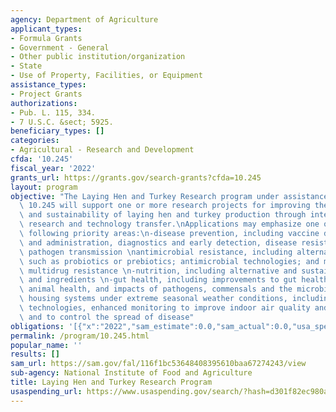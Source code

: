 ```yaml
---
agency: Department of Agriculture
applicant_types:
- Formula Grants
- Government - General
- Other public institution/organization
- State
- Use of Property, Facilities, or Equipment
assistance_types:
- Project Grants
authorizations:
- Pub. L. 115, 334.
- 7 U.S.C. &sect; 5925.
beneficiary_types: []
categories:
- Agricultural - Research and Development
cfda: '10.245'
fiscal_year: '2022'
grants_url: https://grants.gov/search-grants?cfda=10.245
layout: program
objective: "The Laying Hen and Turkey Research program under assistance listing number\
  \ 10.245 will support one or more research projects for improving the efficiency\
  \ and sustainability of laying hen and turkey production through integrated collaborative\
  \ research and technology transfer.\nApplications may emphasize one or more of the\
  \ following priority areas:\n-disease prevention, including vaccine development\
  \ and administration, diagnostics and early detection, disease resistance, and reducing\
  \ pathogen transmission \nantimicrobial resistance, including alternatives to antimicrobials,\
  \ such as probiotics or prebiotics; antimicrobial technologies; and mitigation of\
  \ multidrug resistance \n-nutrition, including alternative and sustainable feeds\
  \ and ingredients \n-gut health, including improvements to gut health that promote\
  \ animal health, and impacts of pathogens, commensals and the microbiome \n-alternative\
  \ housing systems under extreme seasonal weather conditions, including use of precision\
  \ technologies, enhanced monitoring to improve indoor air quality and biosecurity,\
  \ and to control the spread of disease"
obligations: '[{"x":"2022","sam_estimate":0.0,"sam_actual":0.0,"usa_spending_actual":0.0},{"x":"2023","sam_estimate":927258.0,"sam_actual":0.0,"usa_spending_actual":925455.0},{"x":"2024","sam_estimate":0.0,"sam_actual":0.0,"usa_spending_actual":462480.0}]'
permalink: /program/10.245.html
popular_name: ''
results: []
sam_url: https://sam.gov/fal/116f1bc53648408395610baa67274243/view
sub-agency: National Institute of Food and Agriculture
title: Laying Hen and Turkey Research Program
usaspending_url: https://www.usaspending.gov/search/?hash=d301f82ec980a5a0488a56ac256e8056
---
```

